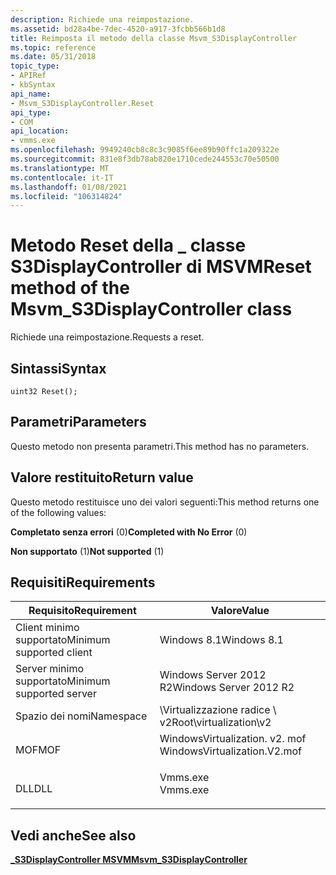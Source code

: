 ```yaml
---
description: Richiede una reimpostazione.
ms.assetid: bd28a4be-7dec-4520-a917-3fcbb566b1d8
title: Reimposta il metodo della classe Msvm_S3DisplayController
ms.topic: reference
ms.date: 05/31/2018
topic_type:
- APIRef
- kbSyntax
api_name:
- Msvm_S3DisplayController.Reset
api_type:
- COM
api_location:
- vmms.exe
ms.openlocfilehash: 9949240cb8c8c3c9085f6ee89b90ffc1a209322e
ms.sourcegitcommit: 831e8f3db78ab820e1710cede244553c70e50500
ms.translationtype: MT
ms.contentlocale: it-IT
ms.lasthandoff: 01/08/2021
ms.locfileid: "106314824"
---
```

# <a name="reset-method-of-the-msvm_s3displaycontroller-class"></a><span data-ttu-id="556b6-103">Metodo Reset della \_ classe S3DisplayController di MSVM</span><span class="sxs-lookup"><span data-stu-id="556b6-103">Reset method of the Msvm\_S3DisplayController class</span></span>

<span data-ttu-id="556b6-104">Richiede una reimpostazione.</span><span class="sxs-lookup"><span data-stu-id="556b6-104">Requests a reset.</span></span>

## <a name="syntax"></a><span data-ttu-id="556b6-105">Sintassi</span><span class="sxs-lookup"><span data-stu-id="556b6-105">Syntax</span></span>


```mof
uint32 Reset();
```



## <a name="parameters"></a><span data-ttu-id="556b6-106">Parametri</span><span class="sxs-lookup"><span data-stu-id="556b6-106">Parameters</span></span>

<span data-ttu-id="556b6-107">Questo metodo non presenta parametri.</span><span class="sxs-lookup"><span data-stu-id="556b6-107">This method has no parameters.</span></span>

## <a name="return-value"></a><span data-ttu-id="556b6-108">Valore restituito</span><span class="sxs-lookup"><span data-stu-id="556b6-108">Return value</span></span>

<span data-ttu-id="556b6-109">Questo metodo restituisce uno dei valori seguenti:</span><span class="sxs-lookup"><span data-stu-id="556b6-109">This method returns one of the following values:</span></span>

<dl> <dt>

<span data-ttu-id="556b6-110">**Completato senza errori** (0)</span><span class="sxs-lookup"><span data-stu-id="556b6-110">**Completed with No Error** (0)</span></span>
</dt> <dt>

<span data-ttu-id="556b6-111">**Non supportato** (1)</span><span class="sxs-lookup"><span data-stu-id="556b6-111">**Not supported** (1)</span></span>
</dt> </dl>

## <a name="requirements"></a><span data-ttu-id="556b6-112">Requisiti</span><span class="sxs-lookup"><span data-stu-id="556b6-112">Requirements</span></span>



| <span data-ttu-id="556b6-113">Requisito</span><span class="sxs-lookup"><span data-stu-id="556b6-113">Requirement</span></span> | <span data-ttu-id="556b6-114">Valore</span><span class="sxs-lookup"><span data-stu-id="556b6-114">Value</span></span> |
|-------------------------------------|---------------------------------------------------------------------------------------------------------|
| <span data-ttu-id="556b6-115">Client minimo supportato</span><span class="sxs-lookup"><span data-stu-id="556b6-115">Minimum supported client</span></span><br/> | <span data-ttu-id="556b6-116">Windows 8.1</span><span class="sxs-lookup"><span data-stu-id="556b6-116">Windows 8.1</span></span><br/>                                                                                  |
| <span data-ttu-id="556b6-117">Server minimo supportato</span><span class="sxs-lookup"><span data-stu-id="556b6-117">Minimum supported server</span></span><br/> | <span data-ttu-id="556b6-118">Windows Server 2012 R2</span><span class="sxs-lookup"><span data-stu-id="556b6-118">Windows Server 2012 R2</span></span><br/>                                                                       |
| <span data-ttu-id="556b6-119">Spazio dei nomi</span><span class="sxs-lookup"><span data-stu-id="556b6-119">Namespace</span></span><br/>                | <span data-ttu-id="556b6-120">\\Virtualizzazione radice \\ v2</span><span class="sxs-lookup"><span data-stu-id="556b6-120">Root\\virtualization\\v2</span></span><br/>                                                                     |
| <span data-ttu-id="556b6-121">MOF</span><span class="sxs-lookup"><span data-stu-id="556b6-121">MOF</span></span><br/>                      | <dl> <span data-ttu-id="556b6-122"><dt>WindowsVirtualization. v2. mof</dt></span><span class="sxs-lookup"><span data-stu-id="556b6-122"><dt>WindowsVirtualization.V2.mof</dt></span></span> </dl> |
| <span data-ttu-id="556b6-123">DLL</span><span class="sxs-lookup"><span data-stu-id="556b6-123">DLL</span></span><br/>                      | <dl> <span data-ttu-id="556b6-124"><dt>Vmms.exe</dt></span><span class="sxs-lookup"><span data-stu-id="556b6-124"><dt>Vmms.exe</dt></span></span> </dl>                     |



## <a name="see-also"></a><span data-ttu-id="556b6-125">Vedi anche</span><span class="sxs-lookup"><span data-stu-id="556b6-125">See also</span></span>

<dl> <dt>

[<span data-ttu-id="556b6-126">**\_S3DisplayController MSVM**</span><span class="sxs-lookup"><span data-stu-id="556b6-126">**Msvm\_S3DisplayController**</span></span>](msvm-s3displaycontroller.md)
</dt> </dl>

 

 




